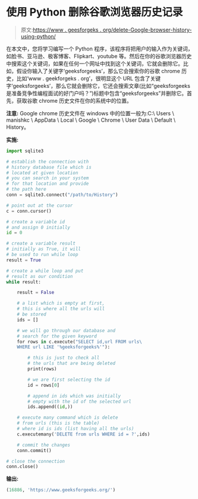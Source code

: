 # 使用 Python 删除谷歌浏览器历史记录

> 原文:[https://www . geesforgeks . org/delete-Google-browser-history-using-python/](https://www.geeksforgeeks.org/delete-google-browser-history-using-python/)

在本文中，您将学习编写一个 Python 程序，该程序将把用户的输入作为关键词，如脸书、亚马逊、极客博客、Flipkart、youtube 等。然后在你的谷歌浏览器历史中搜索这个关键词，如果在任何一个网址中找到这个关键词，它就会删除它。比如，假设你输入了关键字‘geeksforgeeks’，那么它会搜索你的谷歌 chrome 历史，比如‘www . geekforgeks . org’，很明显这个 URL 包含了关键字‘geeksforgeeks’，那么它就会删除它，它还会搜索文章(比如“geeksforgeeks 是准备竞争性编程面试的好门户吗？”)标题中包含“geeksforgeeks”并删除它。首先，获取谷歌 chrome 历史文件在你的系统中的位置。

**注意:** Google chrome 历史文件在 windows 中的位置一般为:C:\ Users \ manishkc \ AppData \ Local \ Google \ Chrome \ User Data \ Default \ History。

**实施:**

```py
import sqlite3

# establish the connection with
# history database file which is 
# located at given location
# you can search in your system 
# for that location and provide 
# the path here
conn = sqlite3.connect("/path/to/History")

# point out at the cursor
c = conn.cursor()

# create a variable id 
# and assign 0 initially
id = 0  

# create a variable result 
# initially as True, it will
# be used to run while loop
result = True

# create a while loop and put
# result as our condition
while result:

    result = False

    # a list which is empty at first,
    # this is where all the urls will
    # be stored
    ids = []

    # we will go through our database and 
    # search for the given keyword
    for rows in c.execute("SELECT id,url FROM urls\
    WHERE url LIKE '%geeksforgeeks%'"):

        # this is just to check all
        # the urls that are being deleted
        print(rows)

        # we are first selecting the id
        id = rows[0]

        # append in ids which was initially
        # empty with the id of the selected url
        ids.append((id,))

    # execute many command which is delete
    # from urls (this is the table)
    # where id is ids (list having all the urls)
    c.executemany('DELETE from urls WHERE id = ?',ids)

    # commit the changes
    conn.commit()

# close the connection 
conn.close()
```

**输出:**

```py
(16886, 'https://www.geeksforgeeks.org/')
```